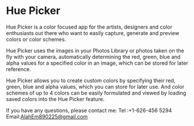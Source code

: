 # Hue Picker

Hue Picker is a color focused app for the artists, designers and color enthusiasts out there who want to easily capture, generate and preview colors or color schemes.

Hue Picker uses the images in your Photos Library or photos taken on the fly with your camera, automatically determining the red, green, blue and alpha values for a specified color in an image, which can be stored for later reference. 

Hue Picker allows you to create custom colors by specifying their red, green, blue and alpha values, which you can store for later use. And color schemes of up to 4 colors can be easily formulated and viewed by loading saved colors into the Hue Picker feature.

If you have any questions, please contact me: 
Tel :+1-626-456 5294
Email:AlahEm890225@gmail.com
